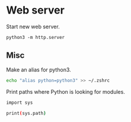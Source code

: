 # Web server

Start new web server.

```console
python3 -m http.server
```

## Misc

Make an alias for python3.

```sh
echo "alias python=python3" >> ~/.zshrc
```

Print paths where Python is looking for modules.

```sh
import sys

print(sys.path)
```